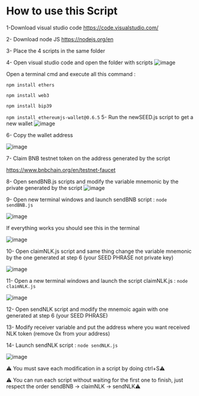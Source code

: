 # How to use this Script

1-Download visual studio code https://code.visualstudio.com/

2- Download node JS https://nodejs.org/en

3- Place the 4 scripts in the same folder

4- Open visual studio code and open the folder with scripts
![image](https://github.com/TheSalade/NulinkTop1k/assets/83350456/1cda244a-f8de-4818-8a60-c0ed4b6025ac)

Open a terminal cmd and execute all this command :

`npm install ethers`

`npm install web3`

`npm install bip39`

`npm install ethereumjs-wallet@0.6.5`
5- Run the newSEED.js script to get a new wallet 
![image](https://github.com/TheSalade/NulinkTop1k/assets/83350456/fc271994-2243-424d-b90e-7e1dfa7b41fd)

6- Copy the wallet address

![image](https://github.com/TheSalade/NulinkTop1k/assets/83350456/18531420-8f8a-43b5-be47-377cca20c281)

7- Claim BNB testnet token on the address generated by the script

https://www.bnbchain.org/en/testnet-faucet

8- Open sendBNB.js scripts and modify the variable mnemonic by the private generated by the script 
![image](https://github.com/TheSalade/NulinkTop1k/assets/83350456/34ef0703-46c5-464d-9976-0143e6a1d314)

9- Open new terminal windows and launch sendBNB script : `node sendBNB.js`

![image](https://github.com/TheSalade/NulinkTop1k/assets/83350456/4a5174a5-59c0-46e3-9be0-5bbc045f63c1)

If everything works you should see this in the terminal

![image](https://github.com/TheSalade/NulinkTop1k/assets/83350456/aee1a83e-7a41-4d0c-adf5-7ee4350bf72a)

10- Open claimNLK.js script and same thing change the variable mnemonic by the one generated at step 6 (your SEED PHRASE not private key) 

![image](https://github.com/TheSalade/NulinkTop1k/assets/83350456/1b5c7945-a634-468f-a515-4051dc40aa04)

11- Open a new terminal windows and launch the script claimNLK.js : `node claimNLK.js`

![image](https://github.com/TheSalade/NulinkTop1k/assets/83350456/d5531c1d-31ea-46f1-8095-a95e159cdef7)

12- Open sendNLK script and modify the mnemoic again with one generated at step 6 (your SEED PHRASE)

13- Modify receiver variable and put the address where you want received NLK token (remove 0x from your address)

14- Launch sendNLK script : `node sendNLK.js`

![image](https://github.com/TheSalade/NulinkTop1k/assets/83350456/798491c0-88c7-46f0-bc4b-909a0b7c7afa)

⚠️ You must save each modification in a script by doing ctrl+S⚠️ 

⚠️ You can run each script without waiting for the first one to finish, just respect the order sendBNB -> claimNLK -> sendNLK⚠️





